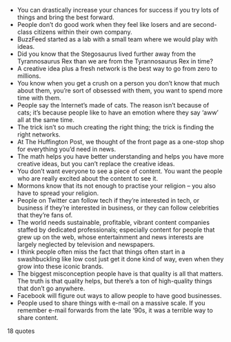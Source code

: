  - You can drastically increase your chances for success if you try lots of things and bring the best forward.
 - People don’t do good work when they feel like losers and are second-class citizens within their own company.
 - BuzzFeed started as a lab with a small team where we would play with ideas.
 - Did you know that the Stegosaurus lived further away from the Tyrannosaurus Rex than we are from the Tyrannosaurus Rex in time?
 - A creative idea plus a fresh network is the best way to go from zero to millions.
 - You know when you get a crush on a person you don’t know that much about them, you’re sort of obsessed with them, you want to spend more time with them.
 - People say the Internet’s made of cats. The reason isn’t because of cats; it’s because people like to have an emotion where they say ‘aww’ all at the same time.
 - The trick isn’t so much creating the right thing; the trick is finding the right networks.
 - At The Huffington Post, we thought of the front page as a one-stop shop for everything you’d need in news.
 - The math helps you have better understanding and helps you have more creative ideas, but you can’t replace the creative ideas.
 - You don’t want everyone to see a piece of content. You want the people who are really excited about the content to see it.
 - Mormons know that its not enough to practise your religion – you also have to spread your religion.
 - People on Twitter can follow tech if they’re interested in tech, or business if they’re interested in business, or they can follow celebrities that they’re fans of.
 - The world needs sustainable, profitable, vibrant content companies staffed by dedicated professionals; especially content for people that grew up on the web, whose entertainment and news interests are largely neglected by television and newspapers.
 - I think people often miss the fact that things often start in a swashbuckling like low cost just get it done kind of way, even when they grow into these iconic brands.
 - The biggest misconception people have is that quality is all that matters. The truth is that quality helps, but there’s a ton of high-quality things that don’t go anywhere.
 - Facebook will figure out ways to allow people to have good businesses.
 - People used to share things with e-mail on a massive scale. If you remember e-mail forwards from the late ’90s, it was a terrible way to share content.

18 quotes